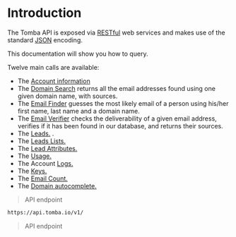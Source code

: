 # Introduction

The Tomba API is exposed via [RESTful](http://en.wikipedia.org/wiki/Representational_state_transfer) web services and makes use of the standard [JSON](https://en.wikipedia.org/wiki/JSON) encoding.

This documentation will show you how to query.

Twelve main calls are available:

- The [Account information](#account-information)
- The [Domain Search](#domain-search) returns all the email addresses found using one given domain name, with sources.
- The [Email Finder](#email-finder) guesses the most likely email of a person using his/her first name, last name and a domain name.
- The [Email Verifier](#email-verifier) checks the deliverability of a given email address, verifies if it has been found in our database, and returns their sources.
- The [Leads.](#leads) .
- The [Leads Lists.](#leads-lists)
- The [Lead Attributes.](#leads-attributes)
- The [Usage.](#usage)
- The Account [Logs.](#logs)
- The [Keys.](#keys)
- The [Email Count.](#email-count)
- The [Domain autocomplete.](#autocomplete)

> API endpoint

```bash
https://api.tomba.io/v1/
```

> API endpoint
